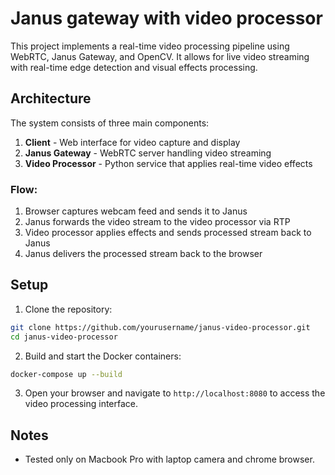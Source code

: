 # Janus gateway with video processor

This project implements a real-time video processing pipeline using WebRTC, Janus Gateway, and OpenCV. It allows for live video streaming with real-time edge detection and visual effects processing.

## Architecture

The system consists of three main components:
1. **Client** - Web interface for video capture and display
2. **Janus Gateway** - WebRTC server handling video streaming
3. **Video Processor** - Python service that applies real-time video effects

### Flow:
1. Browser captures webcam feed and sends it to Janus
2. Janus forwards the video stream to the video processor via RTP
3. Video processor applies effects and sends processed stream back to Janus
4. Janus delivers the processed stream back to the browser

## Setup

1. Clone the repository:
```bash
git clone https://github.com/yourusername/janus-video-processor.git
cd janus-video-processor
```

2. Build and start the Docker containers:
```bash
docker-compose up --build
```

3. Open your browser and navigate to `http://localhost:8080` to access the video processing interface.

## Notes

* Tested only on Macbook Pro with laptop camera and chrome browser.
